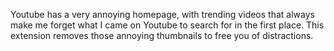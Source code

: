 Youtube has a very annoying homepage, with trending videos that always make me forget what I came on Youtube to search for in the first place. This extension removes those annoying thumbnails to free you of distractions.

